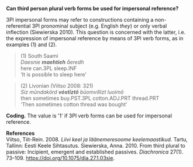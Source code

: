 **Can third person plural verb forms be used for impersonal reference?**

3Pl impersonal forms may refer to constructions containing a non-referential 3Pl pronominal subject (e.g. English *they*) or only verbal inflection (Siewierska 2010). This question is concerned with the latter, i.e. the expression of impersonal reference by means of 3Pl verb forms, as in examples (1) and (2). 

>(1) South Saami<br/>
>*Daesnie **maehtieh**  åeredh*<br/>
>here can.3PL sleep.INF<br/>
>‘It is possible to sleep here’

>(2) Livonian (Viitso 2008: 321)<br/>
>*Siz  mūndakõrd  **vȯstīztõ** būomvillizt luoimõ* <br/>
>then  sometimes  buy.PST.3PL cotton.ADJ.PRT thread.PRT<br/>
>‘Then sometimes cotton thread was bought’

**Coding.** The value is '1' if 3Pl verb forms can be used for impersonal reference.

**References**<br/>
Viitso, Tiit-Rein. 2008. *Liivi keel ja läänemeresoome keelemaastikud.* Tartu, Tallinn: Eesti Keele Sihtasutus.
Siewierska, Anna. 2010. From third plural to passive: Incipient, emergent and established passives. *Diachronica* 27(1). 73–109. https://doi.org/10.1075/dia.27.1.03sie.
